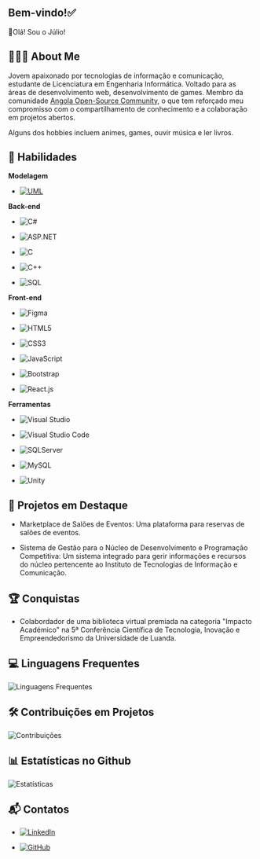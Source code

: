
## Bem-vindo!✅
👋Olá! Sou o Júlio!
##

## 🧑🏿‍💻 About Me
Jovem  apaixonado por tecnologias de informação e comunicação, estudante de Licenciatura em Engenharia Informática. Voltado para as áreas de desenvolvimento web, desenvolvimento de games.
Membro da comunidade [Angola Open-Source Community](<https://www.linkedin.com/company/angola-open-source-community/>), o que tem reforçado meu compromisso com o compartilhamento de conhecimento e a colaboração em projetos abertos.

Alguns dos hobbies incluem animes, games, ouvir música e ler livros.

## 🚀 Habilidades

**Modelagem**
- [![UML](https://img.shields.io/badge/UML-FF5733?style=for-the-badge&logo=uml&logoColor=white)](https://www.uml.org/)

**Back-end**
- ![C#](https://img.shields.io/badge/C%23-239120?style=for-the-badge&logo=c-sharp&logoColor=white)

- ![ASP.NET](https://img.shields.io/badge/ASP.NET-512BD4?style=for-the-badge&logo=dotnet&logoColor=white)

- ![C](https://img.shields.io/badge/_C-00599C?style=for-the-badge&logo=c&logoColor=white)

- ![C++](https://img.shields.io/badge/C++-00599C?style=for-the-badge&logo=c%2B%2B&logoColor=white)

- ![SQL](https://img.shields.io/badge/SQL-FFCA28?style=for-the-badge&logo=sql&logoColor=black)

**Front-end**
- ![Figma](https://img.shields.io/badge/Figma-F24E1E?style=for-the-badge&logo=figma&logoColor=white)

- ![HTML5](https://img.shields.io/badge/HTML5-E34F26?style=for-the-badge&logo=html5&logoColor=white)

- ![CSS3](https://img.shields.io/badge/CSS3-1572B6?style=for-the-badge&logo=css3&logoColor=white)

- ![JavaScript](https://img.shields.io/badge/JavaScript-F7DF1E?style=for-the-badge&logo=javascript&logoColor=black)

- ![Bootstrap](https://img.shields.io/badge/Bootstrap-563D7C?style=for-the-badge&logo=bootstrap&logoColor=white)

- ![React.js](https://img.shields.io/badge/React-61DAFB?style=for-the-badge&logo=react&logoColor=black)

**Ferramentas**

- ![Visual Studio](https://img.shields.io/badge/Visual%20Studio-5C2D91?style=for-the-badge&logo=visual%20studio&logoColor=white)

- ![Visual Studio Code](https://img.shields.io/badge/VS%20Code-007ACC?style=for-the-badge&logo=visual%20studio%20code&logoColor=white)

- ![SQLServer](https://img.shields.io/badge/SQL%20Server-CC2927?style=for-the-badge&logo=microsoft%20sql%20server&logoColor=white)

- ![MySQL](https://img.shields.io/badge/MySQL-4479A1?style=for-the-badge&logo=mysql&logoColor=white)

- ![Unity](https://img.shields.io/badge/Unity-000000?style=for-the-badge&logo=unity&logoColor=white)


## 🌟 Projetos em Destaque
- Marketplace de Salões de Eventos: Uma plataforma para reservas de salões de eventos.

- Sistema de Gestão para o Núcleo de Desenvolvimento e Programação Competitiva: Um sistema integrado para gerir informações e recursos do núcleo pertencente ao Instituto de Tecnologias de Informação e Comunicação.

## 🏆 Conquistas
- Colabordador de uma biblioteca virtual premiada na categoria "Impacto Académico" na 5ª Conferência Científica de Tecnologia, Inovação e Empreendedorismo da Universidade de Luanda.


## 💻 Linguagens Frequentes
![Linguagens Frequentes](https://github-readme-stats-git-masterrstaa-rickstaa.vercel.app/api/top-langs/?username=juliobugfixer&layout=compact&theme=light&border_color=512BD4&title_color=E94D5F&text_color=00000)

## 🛠️ Contribuições em Projetos
![Contribuições](https://github-readme-streak-stats.herokuapp.com/?user=juliobugfixer&theme=light)

## 📊 Estatísticas no Github
![Estatísticas](https://github-readme-stats.vercel.app/api?username=juliobugfixer&show_icons=true&theme=light)

## 📬 Contatos
- [![LinkedIn](https://img.shields.io/badge/LinkedIn-0077B5?style=for-the-badge&logo=linkedin&logoColor=white)](https://www.linkedin.com/in/ngombo-júlio-miguel-manuel-66b72a24a)

- [![GitHub](https://img.shields.io/badge/GitHub-100000?style=for-the-badge&logo=github&logoColor=white)](https://github.com/JulioMXXIII)

